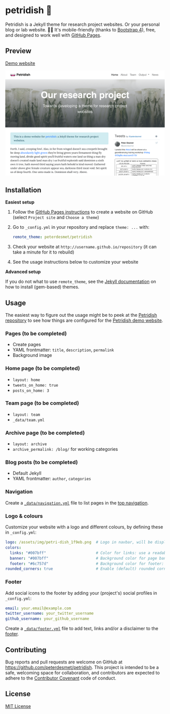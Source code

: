# petridish 🧫

Petridish is a Jekyll theme for research project websites. Or your personal blog or lab website. 👩‍🔬 It's mobile-friendly (thanks to [Bootstrap 4](https://getbootstrap.com/docs/4.3/)), free, and designed to work well with [GitHub Pages](https://pages.github.com/).

## Preview

[Demo website](https://peterdesmet.github.io/petridish)

[![screenshot](screenshot.png)](https://peterdesmet.github.io/petridish)

## Installation

**Easiest setup**

1. Follow the [GitHub Pages instructions](https://pages.github.com/) to create a website on GitHub (select `Project site` and `Choose a theme`)
2. Go to `_config.yml` in your repository and replace `theme: ...` with:

    ```yml
    remote_theme: peterdesmet/petridish
    ```

3. Check your website at `http://username.github.io/repository` (it can take a minute for it to rebuild)
4. See the usage instructions below to customize your website

**Advanced setup**

If you do not what to use `remote_theme`, see the [Jekyll documentation](https://jekyllrb.com/docs/themes/#understanding-gem-based-themes) on how to install (gem-based) themes.

## Usage

The easiest way to figure out the usage might be to peek at the [Petridish repository](https://github.com/peterdesmet/petridish) to see how things are configured for the [Petridish demo website](https://peterdesmet.github.io/petridish).

### Pages (to be completed)

- Create pages
- YAML frontmatter: `title`, `description`, `permalink`
- Background image

### Home page (to be completed)

- `layout: home`
- `tweets_on_home: true`
- `posts_on_home: 3`

### Team page (to be completed)

- `layout: team`
- `_data/team.yml`

### Archive page (to be completed)

- `layout: archive`
- `archive_permalink: /blog/` for working categories

### Blog posts (to be completed)

- Default Jekyll
- YAML frontmatter: `author`, `categories`

### Navigation

Create a [`_data/navigation.yml`](_data/navigation.yml) file to list pages in the [top navigation](https://peterdesmet.github.io/petridish/).

### Logo & colours

Customize your website with a logo and different colours, by defining these in `_config.yml`:

```yml
logo: /assets/img/petri-dish_1f9eb.png  # Logo in navbar, will be displayed with 30px height
colors:
  links: "#007bff"                      # Color for links: use a readable color that contrasts well with dark text
  banner: "#007bff"                     # Background color for page banners: use color that contrasts well with white
  footer: "#6c757d"                     # Background color for footer: use color that contrasts well with white
rounded_corners: true                   # Enable (default) rounded corners on boxes and buttons
```

### Footer

Add social icons to the footer by adding your (project's) social profiles in `_config.yml`:

```yml
email: your.email@example.com
twitter_username: your_twitter_username
github_username: your_github_username
```

Create a [`_data/footer.yml`](_data/footer.yml) file to add text, links and/or a disclaimer to the [footer](https://peterdesmet.github.io/petridish/).

## Contributing

Bug reports and pull requests are welcome on GitHub at https://github.com/peterdesmet/petridish. This project is intended to be a safe, welcoming space for collaboration, and contributors are expected to adhere to the [Contributor Covenant](http://contributor-covenant.org) code of conduct.

## License

[MIT License](LICENSE)

